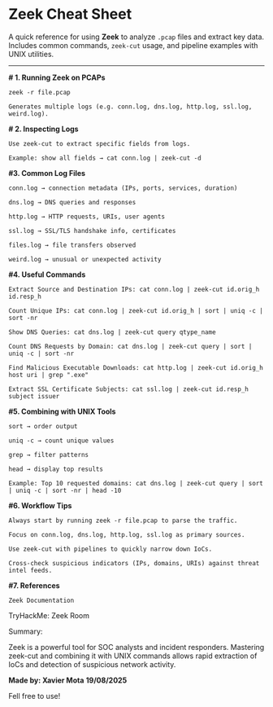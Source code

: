 # Zeek Cheat Sheet

A quick reference for using **Zeek** to analyze `.pcap` files and extract key data.  
Includes common commands, `zeek-cut` usage, and pipeline examples with UNIX utilities.

---

**# 1. Running Zeek on PCAPs**

    zeek -r file.pcap

    Generates multiple logs (e.g. conn.log, dns.log, http.log, ssl.log, weird.log).

**# 2. Inspecting Logs**

    Use zeek-cut to extract specific fields from logs.

    Example: show all fields → cat conn.log | zeek-cut -d

**#3. Common Log Files**

    conn.log → connection metadata (IPs, ports, services, duration)

    dns.log → DNS queries and responses

    http.log → HTTP requests, URIs, user agents

    ssl.log → SSL/TLS handshake info, certificates

    files.log → file transfers observed

    weird.log → unusual or unexpected activity

**#4. Useful Commands**

    Extract Source and Destination IPs: cat conn.log | zeek-cut id.orig_h id.resp_h

    Count Unique IPs: cat conn.log | zeek-cut id.orig_h | sort | uniq -c | sort -nr

    Show DNS Queries: cat dns.log | zeek-cut query qtype_name

    Count DNS Requests by Domain: cat dns.log | zeek-cut query | sort | uniq -c | sort -nr

    Find Malicious Executable Downloads: cat http.log | zeek-cut id.orig_h host uri | grep ".exe"

    Extract SSL Certificate Subjects: cat ssl.log | zeek-cut id.resp_h subject issuer

**#5. Combining with UNIX Tools**

    sort → order output

    uniq -c → count unique values

    grep → filter patterns

    head → display top results

    Example: Top 10 requested domains: cat dns.log | zeek-cut query | sort | uniq -c | sort -nr | head -10

**#6. Workflow Tips**

    Always start by running zeek -r file.pcap to parse the traffic.

    Focus on conn.log, dns.log, http.log, ssl.log as primary sources.

    Use zeek-cut with pipelines to quickly narrow down IoCs.

    Cross-check suspicious indicators (IPs, domains, URIs) against threat intel feeds.

**#7. References**

    Zeek Documentation

TryHackMe: Zeek Room

Summary:

Zeek is a powerful tool for SOC analysts and incident responders.
Mastering zeek-cut and combining it with UNIX commands allows rapid extraction of IoCs and detection of suspicious network activity.

**Made by: Xavier Mota**
**19/08/2025**

Fell free to use!
